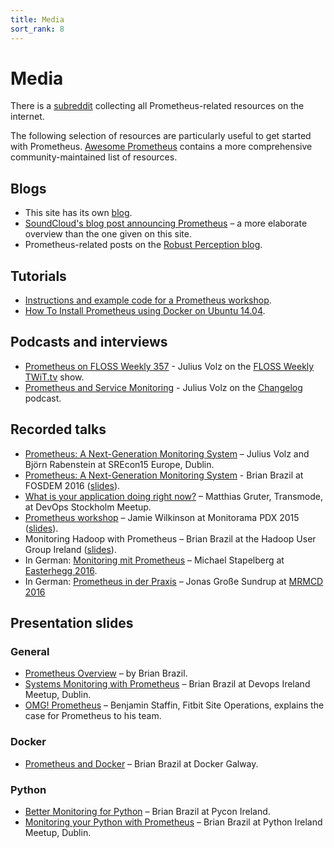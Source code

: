 ```yaml
---
title: Media
sort_rank: 8
---
```


# Media

There is a [subreddit](https://www.reddit.com/r/prometheusmonitoring)
collecting all Prometheus-related resources on the internet.

The following selection of resources are particularly useful to get started
with Prometheus.
[Awesome Prometheus](https://github.com/roaldnefs/awesome-prometheus)
contains a more comprehensive community-maintained list of resources.

## Blogs

* This site has its own [blog](/blog/).
* [SoundCloud's blog post announcing Prometheus](https://developers.soundcloud.com/blog/prometheus-monitoring-at-soundcloud)
  – a more elaborate overview than the one given on this site.
* Prometheus-related posts on the
  [Robust Perception blog](https://www.robustperception.io/tag/prometheus/).

## Tutorials

* [Instructions and example code for a Prometheus workshop](https://github.com/juliusv/prometheus_workshop).
* [How To Install Prometheus using Docker on Ubuntu 14.04](https://www.digitalocean.com/community/tutorials/how-to-install-prometheus-using-docker-on-ubuntu-14-04).

## Podcasts and interviews

* [Prometheus on FLOSS Weekly 357](https://twit.tv/shows/floss-weekly/episodes/357) - Julius Volz on the [FLOSS Weekly TWiT.tv](https://twit.tv/shows/floss-weekly/) show.
* [Prometheus and Service Monitoring](https://changelog.com/podcast/168) - Julius Volz on the [Changelog](https://changelog.com/) podcast.

## Recorded talks

* [Prometheus: A Next-Generation Monitoring System](https://www.usenix.org/conference/srecon15europe/program/presentation/rabenstein) – Julius Volz and Björn Rabenstein at SREcon15 Europe, Dublin.
* [Prometheus: A Next-Generation Monitoring System](https://www.youtube.com/watch?v=cwRmXqXKGtk) - Brian Brazil at FOSDEM 2016 ([slides](http://www.slideshare.net/brianbrazil/prometheus-a-next-generation-monitoring-system-fosdem-2016)).
* [What is your application doing right now?](http://youtu.be/Z0LlilNpX1U) – Matthias Gruter, Transmode, at DevOps Stockholm Meetup.
* [Prometheus workshop](https://vimeo.com/131581353) – Jamie Wilkinson at Monitorama PDX 2015 ([slides](https://docs.google.com/presentation/d/1X1rKozAUuF2MVc1YXElFWq9wkcWv3Axdldl8LOH9Vik/edit)).
* Monitoring Hadoop with Prometheus – Brian Brazil at the Hadoop User Group Ireland ([slides](http://www.slideshare.net/brianbrazil/monitoring-hadoop-with-prometheus-hadoop-user-group-ireland-december-2015)).
* In German: [Monitoring mit Prometheus](https://media.ccc.de/v/eh16-43-monitoring_mit_prometheus#video&t=2804) – Michael Stapelberg at [Easterhegg 2016](https://eh16.easterhegg.eu/).
* In German: [Prometheus in der Praxis](https://media.ccc.de/v/MRMCD16-7754-prometheus_in_der_praxis) – Jonas Große Sundrup at [MRMCD 2016](https://2016.mrmcd.net/)

## Presentation slides

### General

* [Prometheus Overview](http://www.slideshare.net/brianbrazil/prometheus-overview) – by Brian Brazil.
* [Systems Monitoring with Prometheus](http://www.slideshare.net/brianbrazil/devops-ireland-systems-monitoring-with-prometheus) – Brian Brazil at Devops Ireland Meetup, Dublin.
* [OMG! Prometheus](https://www.dropbox.com/s/0l7kxhjqjbabtb0/prometheus%20site-ops%20preso.pdf?dl=0) – Benjamin Staffin, Fitbit Site Operations, explains the case for Prometheus to his team.

### Docker

* [Prometheus and Docker](http://www.slideshare.net/brianbrazil/prometheus-and-docker-docker-galway-november-2015) – Brian Brazil at Docker Galway.

### Python

* [Better Monitoring for Python](http://www.slideshare.net/brianbrazil/better-monitoring-for-python-inclusive-monitoring-with-prometheus-pycon-ireland-lightning-talk) – Brian Brazil at Pycon Ireland.
* [Monitoring your Python with Prometheus](http://www.slideshare.net/brianbrazil/python-ireland-monitoring-your-python-with-prometheus) – Brian Brazil at Python Ireland Meetup, Dublin.
